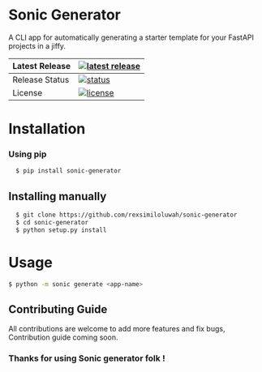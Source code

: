 # Sonic Generator

A CLI app for automatically generating a starter template for your FastAPI projects in a jiffy.

| Latest Release |  [![latest release](https://img.shields.io/badge/pip-v1.5.2-blue.svg)](https://pypi.org/project/datasist/) |
| :--- | :--- |
| Release Status |  [![status](https://img.shields.io/badge/status-stable-brightgreen.svg)](./) |
| License |  [![license](https://img.shields.io/badge/license-MIT-orange.svg)](./) |

# Installation

### Using pip

```bash
  $ pip install sonic-generator
```
## Installing manually

```bash
  $ git clone https://github.com/rexsimiloluwah/sonic-generator
  $ cd sonic-generator
  $ python setup.py install
```
# Usage

```bash
$ python -m sonic generate <app-name>
```
## Contributing Guide 

All contributions are welcome to add more features and fix bugs, Contribution guide coming soon.

### Thanks for using Sonic generator folk !
